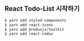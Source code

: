 ## React Todo-List 시작하기
```bash
$ yarn add styled-components
$ yarn add react-icons
$ yarn add @reduxjs/toolkit
$ yarn add react-redux
```
